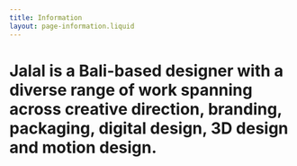 ```yaml
---
title: Information
layout: page-information.liquid
---
```


# Jalal is a Bali-based designer with a diverse range of work spanning across creative direction, branding, packaging, digital design, 3D design and motion design.
